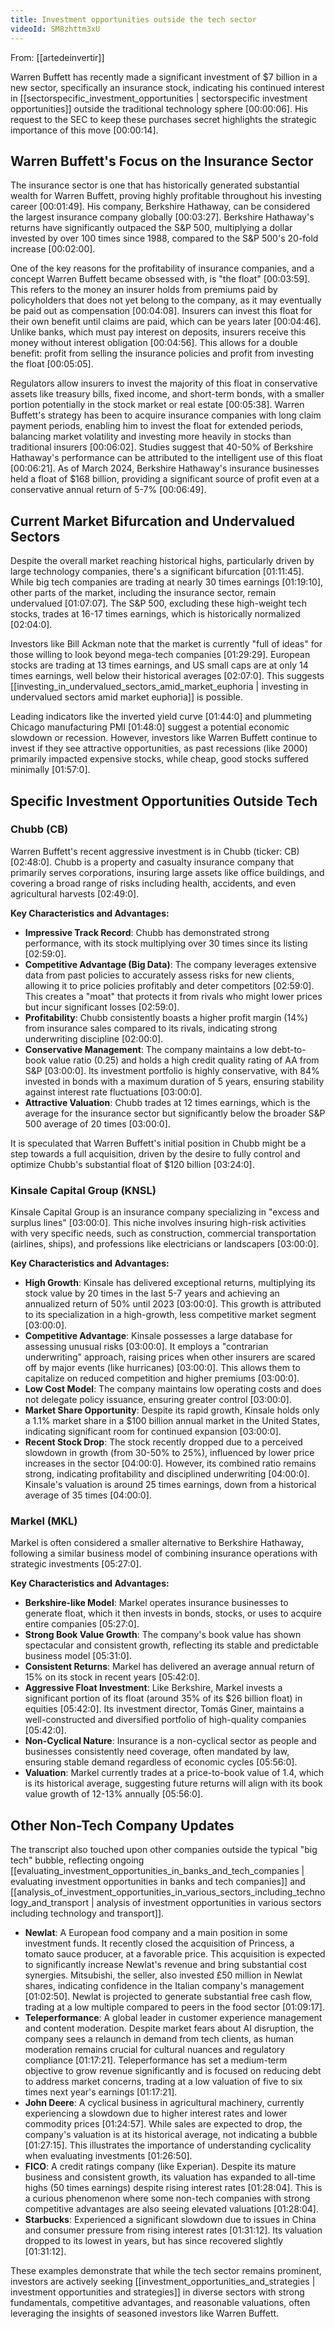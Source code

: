 ```yaml
---
title: Investment opportunities outside the tech sector
videoId: SM8zhttm3xU
---
```


From: [[artedeinvertir]] <br/> 

Warren Buffett has recently made a significant investment of $7 billion in a new sector, specifically an insurance stock, indicating his continued interest in [[sectorspecific_investment_opportunities | sectorspecific investment opportunities]] outside the traditional technology sphere [00:00:06]. His request to the SEC to keep these purchases secret highlights the strategic importance of this move [00:00:14].

## Warren Buffett's Focus on the Insurance Sector

The insurance sector is one that has historically generated substantial wealth for Warren Buffett, proving highly profitable throughout his investing career [00:01:49]. His company, Berkshire Hathaway, can be considered the largest insurance company globally [00:03:27]. Berkshire Hathaway's returns have significantly outpaced the S&P 500, multiplying a dollar invested by over 100 times since 1988, compared to the S&P 500's 20-fold increase [00:02:00].

One of the key reasons for the profitability of insurance companies, and a concept Warren Buffett became obsessed with, is "the float" [00:03:59]. This refers to the money an insurer holds from premiums paid by policyholders that does not yet belong to the company, as it may eventually be paid out as compensation [00:04:08]. Insurers can invest this float for their own benefit until claims are paid, which can be years later [00:04:46]. Unlike banks, which must pay interest on deposits, insurers receive this money without interest obligation [00:04:56]. This allows for a double benefit: profit from selling the insurance policies and profit from investing the float [00:05:05].

Regulators allow insurers to invest the majority of this float in conservative assets like treasury bills, fixed income, and short-term bonds, with a smaller portion potentially in the stock market or real estate [00:05:38]. Warren Buffett's strategy has been to acquire insurance companies with long claim payment periods, enabling him to invest the float for extended periods, balancing market volatility and investing more heavily in stocks than traditional insurers [00:06:02]. Studies suggest that 40-50% of Berkshire Hathaway's performance can be attributed to the intelligent use of this float [00:06:21]. As of March 2024, Berkshire Hathaway's insurance businesses held a float of $168 billion, providing a significant source of profit even at a conservative annual return of 5-7% [00:06:49].

## Current Market Bifurcation and Undervalued Sectors

Despite the overall market reaching historical highs, particularly driven by large technology companies, there's a significant bifurcation [01:11:45]. While big tech companies are trading at nearly 30 times earnings [01:19:10], other parts of the market, including the insurance sector, remain undervalued [01:07:07]. The S&P 500, excluding these high-weight tech stocks, trades at 16-17 times earnings, which is historically normalized [02:04:0].

Investors like Bill Ackman note that the market is currently "full of ideas" for those willing to look beyond mega-tech companies [01:29:29]. European stocks are trading at 13 times earnings, and US small caps are at only 14 times earnings, well below their historical averages [02:07:0]. This suggests [[investing_in_undervalued_sectors_amid_market_euphoria | investing in undervalued sectors amid market euphoria]] is possible.

Leading indicators like the inverted yield curve [01:44:0] and plummeting Chicago manufacturing PMI [01:48:0] suggest a potential economic slowdown or recession. However, investors like Warren Buffett continue to invest if they see attractive opportunities, as past recessions (like 2000) primarily impacted expensive stocks, while cheap, good stocks suffered minimally [01:57:0].

## Specific Investment Opportunities Outside Tech

### Chubb (CB)

Warren Buffett's recent aggressive investment is in Chubb (ticker: CB) [02:48:0]. Chubb is a property and casualty insurance company that primarily serves corporations, insuring large assets like office buildings, and covering a broad range of risks including health, accidents, and even agricultural harvests [02:49:0].

**Key Characteristics and Advantages:**
*   **Impressive Track Record**: Chubb has demonstrated strong performance, with its stock multiplying over 30 times since its listing [02:59:0].
*   **Competitive Advantage (Big Data)**: The company leverages extensive data from past policies to accurately assess risks for new clients, allowing it to price policies profitably and deter competitors [02:59:0]. This creates a "moat" that protects it from rivals who might lower prices but incur significant losses [02:59:0].
*   **Profitability**: Chubb consistently boasts a higher profit margin (14%) from insurance sales compared to its rivals, indicating strong underwriting discipline [02:00:0].
*   **Conservative Management**: The company maintains a low debt-to-book value ratio (0.25) and holds a high credit quality rating of AA from S&P [03:00:0]. Its investment portfolio is highly conservative, with 84% invested in bonds with a maximum duration of 5 years, ensuring stability against interest rate fluctuations [03:00:0].
*   **Attractive Valuation**: Chubb trades at 12 times earnings, which is the average for the insurance sector but significantly below the broader S&P 500 average of 20 times [03:00:0].

It is speculated that Warren Buffett's initial position in Chubb might be a step towards a full acquisition, driven by the desire to fully control and optimize Chubb's substantial float of $120 billion [03:24:0].

### Kinsale Capital Group (KNSL)

Kinsale Capital Group is an insurance company specializing in "excess and surplus lines" [03:00:0]. This niche involves insuring high-risk activities with very specific needs, such as construction, commercial transportation (airlines, ships), and professions like electricians or landscapers [03:00:0].

**Key Characteristics and Advantages:**
*   **High Growth**: Kinsale has delivered exceptional returns, multiplying its stock value by 20 times in the last 5-7 years and achieving an annualized return of 50% until 2023 [03:00:0]. This growth is attributed to its specialization in a high-growth, less competitive market segment [03:00:0].
*   **Competitive Advantage**: Kinsale possesses a large database for assessing unusual risks [03:00:0]. It employs a "contrarian underwriting" approach, raising prices when other insurers are scared off by major events (like hurricanes) [03:00:0]. This allows them to capitalize on reduced competition and higher premiums [03:00:0].
*   **Low Cost Model**: The company maintains low operating costs and does not delegate policy issuance, ensuring greater control [03:00:0].
*   **Market Share Opportunity**: Despite its rapid growth, Kinsale holds only a 1.1% market share in a $100 billion annual market in the United States, indicating significant room for continued expansion [03:00:0].
*   **Recent Stock Drop**: The stock recently dropped due to a perceived slowdown in growth (from 30-50% to 25%), influenced by lower price increases in the sector [04:00:0]. However, its combined ratio remains strong, indicating profitability and disciplined underwriting [04:00:0]. Kinsale's valuation is around 25 times earnings, down from a historical average of 35 times [04:00:0].

### Markel (MKL)

Markel is often considered a smaller alternative to Berkshire Hathaway, following a similar business model of combining insurance operations with strategic investments [05:27:0].

**Key Characteristics and Advantages:**
*   **Berkshire-like Model**: Markel operates insurance businesses to generate float, which it then invests in bonds, stocks, or uses to acquire entire companies [05:27:0].
*   **Strong Book Value Growth**: The company's book value has shown spectacular and consistent growth, reflecting its stable and predictable business model [05:31:0].
*   **Consistent Returns**: Markel has delivered an average annual return of 15% on its stock in recent years [05:42:0].
*   **Aggressive Float Investment**: Like Berkshire, Markel invests a significant portion of its float (around 35% of its $26 billion float) in equities [05:42:0]. Its investment director, Tomás Giner, maintains a well-constructed and diversified portfolio of high-quality companies [05:42:0].
*   **Non-Cyclical Nature**: Insurance is a non-cyclical sector as people and businesses consistently need coverage, often mandated by law, ensuring stable demand regardless of economic cycles [05:56:0].
*   **Valuation**: Markel currently trades at a price-to-book value of 1.4, which is its historical average, suggesting future returns will align with its book value growth of 12-13% annually [05:56:0].

## Other Non-Tech Company Updates

The transcript also touched upon other companies outside the typical "big tech" bubble, reflecting ongoing [[evaluating_investment_opportunities_in_banks_and_tech_companies | evaluating investment opportunities in banks and tech companies]] and [[analysis_of_investment_opportunities_in_various_sectors_including_technology_and_transport | analysis of investment opportunities in various sectors including technology and transport]].

*   **Newlat**: A European food company and a main position in some investment funds. It recently closed the acquisition of Princess, a tomato sauce producer, at a favorable price. This acquisition is expected to significantly increase Newlat's revenue and bring substantial cost synergies. Mitsubishi, the seller, also invested £50 million in Newlat shares, indicating confidence in the Italian company's management [01:02:50]. Newlat is projected to generate substantial free cash flow, trading at a low multiple compared to peers in the food sector [01:09:17].
*   **Teleperformance**: A global leader in customer experience management and content moderation. Despite market fears about AI disruption, the company sees a relaunch in demand from tech clients, as human moderation remains crucial for cultural nuances and regulatory compliance [01:17:21]. Teleperformance has set a medium-term objective to grow revenue significantly and is focused on reducing debt to address market concerns, trading at a low valuation of five to six times next year's earnings [01:17:21].
*   **John Deere**: A cyclical business in agricultural machinery, currently experiencing a slowdown due to higher interest rates and lower commodity prices [01:24:57]. While sales are expected to drop, the company's valuation is at its historical average, not indicating a bubble [01:27:15]. This illustrates the importance of understanding cyclicality when evaluating investments [01:26:50].
*   **FICO**: A credit ratings company (like Experian). Despite its mature business and consistent growth, its valuation has expanded to all-time highs (50 times earnings) despite rising interest rates [01:28:04]. This is a curious phenomenon where some non-tech companies with strong competitive advantages are also seeing elevated valuations [01:28:04].
*   **Starbucks**: Experienced a significant slowdown due to issues in China and consumer pressure from rising interest rates [01:31:12]. Its valuation dropped to its lowest in years, but has since recovered slightly [01:31:12].

These examples demonstrate that while the tech sector remains prominent, investors are actively seeking [[investment_opportunities_and_strategies | investment opportunities and strategies]] in diverse sectors with strong fundamentals, competitive advantages, and reasonable valuations, often leveraging the insights of seasoned investors like Warren Buffett.